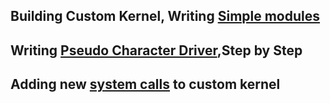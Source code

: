 ## Building Custom Kernel, Writing [Simple modules](simple-modules)

## Writing [Pseudo Character Driver](pseudo-char-driver),Step by Step

## Adding new [system calls](syscalls) to custom kernel
